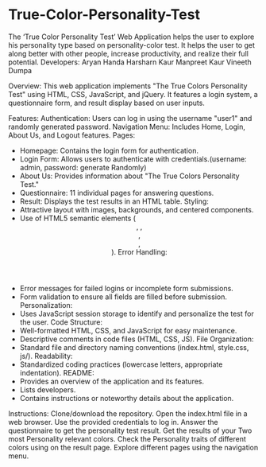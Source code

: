 # True-Color-Personality-Test
The ‘True Color Personality Test’ Web Application helps the user to explore his personality type based on personality-color test. It helps the user to get along better with other people, increase productivity, and realize their full potential.
Developers:
Aryan Handa 
Harsharn Kaur
Manpreet Kaur
Vineeth Dumpa

Overview:
This web application implements "The True Colors Personality Test" using HTML, CSS, JavaScript, and jQuery. It features a login system, a questionnaire form, and result display based on user inputs.

Features:
Authentication: Users can log in using the username "user1" and randomly generated password.
Navigation Menu: Includes Home, Login, About Us, and Logout features.
Pages: 
   - Homepage: Contains the login form for authentication.
   - Login Form: Allows users to authenticate with credentials.(username: admin, password: generate Randomly)
   - About Us: Provides information about "The True Colors Personality Test."
   - Questionnaire: 11 individual pages for answering questions.
   - Result: Displays the test results in an HTML table.
 Styling:
   - Attractive layout with images, backgrounds, and centered components.
   - Use of HTML5 semantic elements (<header>, <body>, <nav>, <article>, <footer>).
Error Handling:
   - Error messages for failed logins or incomplete form submissions.
   - Form validation to ensure all fields are filled before submission.
Personalization:
   - Uses JavaScript session storage to identify and personalize the test for the user.
Code Structure:
   - Well-formatted HTML, CSS, and JavaScript for easy maintenance.
   - Descriptive comments in code files (HTML, CSS, JS).
File Organization:
   - Standard file and directory naming conventions (index.html, style.css, js/).
Readability:
   - Standardized coding practices (lowercase letters, appropriate indentation).
README:
   - Provides an overview of the application and its features.
   - Lists developers.
   - Contains instructions or noteworthy details about the application.

Instructions:
Clone/download the repository.
Open the index.html file in a web browser.
Use the provided credentials to log in.
Answer the questionnaire to get the personality test result.
Get the results of your Two most Personality relevant colors.
Check the Personality traits of different colors using on the result page.
Explore different pages using the navigation menu.


